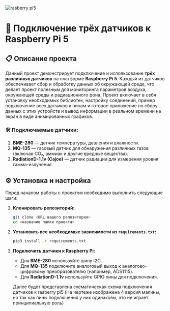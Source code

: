  ![rasberry pi5](https://www.raspberrypi.com/app/uploads/2023/10/RPi-5-Featured-Product-copy-1024x649.jpg) 
# 📡 Подключение трёх датчиков к Raspberry Pi 5

## 📋 Описание проекта

Данный проект демонстрирует подключение и использование **трёх различных датчиков** на платформе **Raspberry Pi 5**. Каждый из датчиков обеспечивает сбор и обработку данных об окружающей среде, что делает проект полезным для мониторинга параметров воздуха, окружающей среды и радиационного фона. Проект включает в себя установку необходимых библиотек, настройку соединений, пример подключение всех датчиков к пинам и готовое приложение по сбору данных с этих устройств и вывод информации в реальном времени на экран в виде анимированных графиков. 

### 🛠️ Подключаемые датчики:

1. **BME-280** — датчик температуры, давления и влажности.
2. **MQ-135** — газовый датчик для обнаружения различных газов (включая CO₂, аммиак и другие вредные вещества).
3. **RadiationD-1.1v (Cajoe)** — датчик радиации для измерения уровня гамма-излучения.

## ⚙️ Установка и настройка

Перед началом работы с проектом необходимо выполнить следующие шаги:

1. **Клонировать репозиторий:**
   ```bash
   git clone <URL вашего репозитория>
   cd <название папки проекта>
   ```
2. **Установить все необходимые зависимости из `requirements.txt`:**
   ```bash
   pip3 install -r requirements.txt
   ```


3. **Подключить датчики к Raspberry Pi:**
   - Для **BME-280** используйте шину I2C.
   - Для **MQ-135** подключите аналоговый выход к аналогово-цифровому преобразователю (например, ADS1115).
   - Для **RadiationD-1.1v** используйте GPIO пины для подключения.

   Далее будет представлена схематическая схема подключения датчиков к rasberry pi5 (На чертеже изображена 4 версия малины, но так как пины подключения у них одинаковы, это не играет принципиальную роль)
